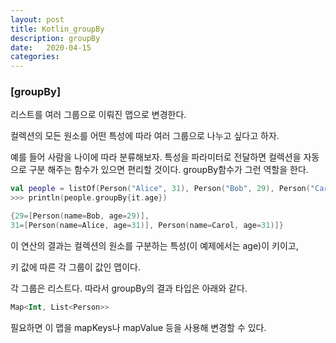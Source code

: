 ```yaml
---
layout: post
title: Kotlin_groupBy
description: groupBy
date:   2020-04-15
categories:
---
```

### [groupBy] 

리스트를 여러 그룹으로 이뤄진 맵으로 변경한다.



컬렉션의 모든 원소를 어떤 특성에 따라 여러 그룹으로 나누고 싶다고 하자.

예를 들어 사람을 나이에 따라 분류해보자. 특성을 파라미터로 전달하면 컬렉션을 자동으로 구분 해주는 함수가 있으면 편리할 것이다. groupBy함수가 그런 역할을 한다.

```kotlin
val people = listOf(Person("Alice", 31), Person("Bob", 29), Person("Carol", 31))
>>> println(people.groupBy{it.age})

{29=[Person(name=Bob, age=29)], 
31=[Person(name=Alice, age=31)], Person(name=Carol, age=31)]}
```



이 연산의 결과는 컬렉션의 원소를 구분하는 특성(이 예제에서는 age)이 키이고, 

키 값에 따른 각 그룹이 값인 맵이다.



각 그룹은 리스트다. 따라서 groupBy의 결과 타입은 아래와 같다.

```kotlin
Map<Int, List<Person>>
```

필요하면 이 맵을 mapKeys나 mapValue 등을 사용해 변경할 수 있다.

